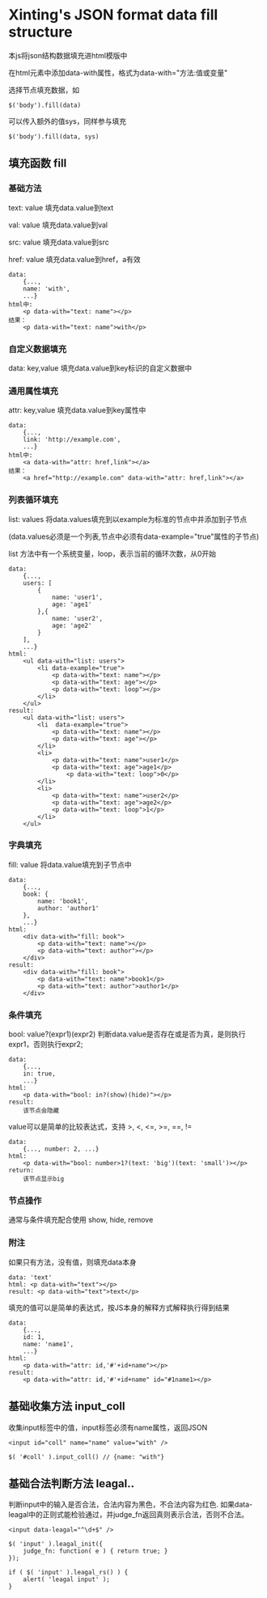 # Xinting's JSON format data fill structure #

本js将json结构数据填充进html模版中

在html元素中添加data-with属性，格式为data-with="方法:值或变量"

选择节点填充数据，如

    $('body').fill(data)
    
可以传入额外的值sys，同样参与填充

    $('body').fill(data, sys)

## 填充函数 fill ##

### 基础方法 ###

text: value 填充data.value到text

val: value 填充data.value到val

src: value 填充data.value到src

href: value 填充data.value到href，a有效

    data:
        {...,
        name: 'with',
        ...}
    html中:
        <p data-with="text: name"></p>
    结果：
        <p data-with="text: name">with</p>
        
### 自定义数据填充 ###

data: key,value 填充data.value到key标识的自定义数据中

### 通用属性填充 ###

attr: key,value 填充data.value到key属性中

    data:
        {...,
        link: 'http://example.com',
        ...}
    html中:
        <a data-with="attr: href,link"></a>
    结果：
        <a href="http://example.com" data-with="attr: href,link"></a>
			
### 列表循环填充 ###

list: values 将data.values填充到以example为标准的节点中并添加到子节点

(data.values必须是一个列表,节点中必须有data-example="true"属性的子节点)

list 方法中有一个系统变量，loop，表示当前的循环次数，从0开始

    data: 
        {...,
        users: [
            {
                name: 'user1',
                age: 'age1'
            },{
                name: 'user2',
                age: 'age2'
            }
        ],
        ...}
    html:
        <ul data-with="list: users">
            <li data-example="true">
                <p data-with="text: name"></p>
                <p data-with="text: age"></p>
                <p data-with="text: loop"></p>
            </li>
        </ul>
    result:
        <ul data-with="list: users">
            <li  data-example="true">
                <p data-with="text: name"></p>
                <p data-with="text: age"></p>
            </li>
            <li>
                <p data-with="text: name">user1</p>
                <p data-with="text: age">age1</p>
                    <p data-with="text: loop">0</p>
            </li>
            <li>
                <p data-with="text: name">user2</p>
                <p data-with="text: age">age2</p>
                <p data-with="text: loop">1</p>
            </li>
        </ul>

### 字典填充 ###

fill: value 将data.value填充到子节点中

    data: 
        {...,
        book: {
            name: 'book1',
            author: 'author1'
        },
        ...}
    html:
        <div data-with="fill: book">
            <p data-with="text: name"></p>
            <p data-with="text: author"></p>
        </div>
    result:
        <div data-with="fill: book">
            <p data-with="text: name">book1</p>
            <p data-with="text: author">author1</p>
        </div>
        
### 条件填充 ###

bool: value?(expr1)(expr2) 判断data.value是否存在或是否为真，是则执行expr1，否则执行expr2;

    data:
        {...,
        in: true,
        ...}
    html:
        <p data-with="bool: in?(show)(hide)"></p>
    result:
        该节点会隐藏
        
value可以是简单的比较表达式，支持 >, <, <=, >=, ==, !=

    data:
        {..., number: 2, ...}
    html:
        <p data-with="bool: number>1?(text: 'big')(text: 'small')></p>
    return:
        该节点显示big
        
### 节点操作 ###

通常与条件填充配合使用 show, hide, remove
    
### 附注 ###

如果只有方法，没有值，则填充data本身

    data: 'text'
    html: <p data-with="text"></p>
    result: <p data-with="text">text</p>
	
填充的值可以是简单的表达式，按JS本身的解释方式解释执行得到结果

    data: 
        {...,
        id: 1,
        name: 'name1',
        ...}
    html:
        <p data-with="attr: id,'#'+id+name"></p>
    result:
        <p data-with="attr: id,'#'+id+name" id="#1name1></p>
        
## 基础收集方法 input_coll ##

收集input标签中的值，input标签必须有name属性，返回JSON

    <input id="coll" name="name" value="with" />
    
    $( '#coll' ).input_coll() // {name: "with"}
    
## 基础合法判断方法 leagal..  ##

判断input中的输入是否合法，合法内容为黑色，不合法内容为红色. 如果data-leagal中的正则式能检验通过，并judge_fn返回真则表示合法，否则不合法。

    <input data-leagal="^\d+$" />
    
    $( 'input' ).leagal_init({
        judge_fn: function( e ) { return true; }
    });
    
    if ( $( 'input' ).leagal_rs() ) {
        alert( 'leagal input' );
    }